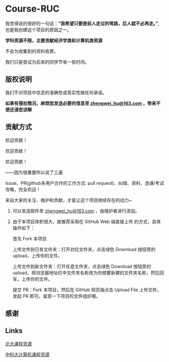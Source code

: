 # Course-RUC

我觉得说的很好的一句话：**“我希望只要是前人走过的弯路，后人就不必再走。”**, 也是我创建这个项目的原因之一。

**学科资源不限，主要贡献经济学类和计算机类资源** 

不会为收集到的资料收费。

我们只是尝试为后来的同学节省一些时间。

## 版权说明
我们不对项目中信息的准确性或真实性做任何承诺。

**如果有侵权情况，麻烦您发送必要的信息至 zhengwei_hu@163.com ，带来不便还请您谅解**

## 贡献方式

欢迎贡献！

欢迎贡献！

欢迎贡献！

——因为很重要所以说了三遍

Issue、PR(github多用户合作的工作方式: pull request)、纠错、资料、选课/考试攻略，完全欢迎！

来自大家的关注、维护和贡献，才是让这个项目继续存在的动力~

1. 可以发送邮件至 zhengwei_hu@163.com ，由维护者进行添加。

2. 由于本项目体积很大，故推荐采用在 GitHub Web 端直接上传 的方式，具体操作如下：

    首先 Fork 本项目

    上传文件到已有文件夹：打开对应文件夹，点击绿色 Download 按钮旁的 upload，上传你的文件。

    上传文件到新文件夹：打开任意文件夹，点击绿色 Download 按钮旁的 upload，把浏览器地址栏中文件夹名称改为你想要新建的文件夹名称，然后回车，上传你的文件。

    提交 PR：Fork 本项目，然后在 GitHub 网页端点击 Upload File 上传文件，发起 PR 即可。留意一下项目的文件组织喔。




## 感谢


## Links
[北大课程资源](https://github.com/lib-pku/libpku)

[中科大计算机课程资源](https://github.com/USTC-Resource/USTC-Course)
